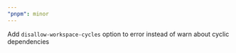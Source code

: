 ```yaml
---
"pnpm": minor
---
```


Add `disallow-workspace-cycles` option to error instead of warn about cyclic dependencies
